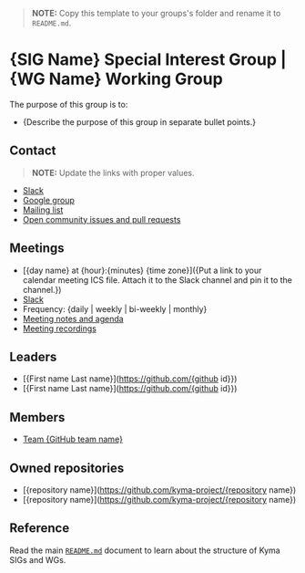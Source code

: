 > **NOTE:** Copy this template to your groups's folder and rename it to `README.md`.

# {SIG Name} Special Interest Group | {WG Name} Working Group

The purpose of this group is to:
* {Describe the purpose of this group in separate bullet points.}

## Contact

> **NOTE:** Update the links with proper values.

* [Slack](https://kyma-community.slack.com/messages/{slack-channel-name})
* [Google group](https://groups.google.com/forum/#!forum/{group_name})
* [Mailing list]({group-name}@googlegroups.com)
* [Open community issues and pull requests](https://github.com/kyma-project/community/labels/{label-name})

## Meetings

* [{day name} at {hour}:{minutes} {time zone}]({Put a link to your calendar meeting ICS file. Attach it to the Slack channel and pin it to the channel.})
* [Slack](https://kyma-community.slack.com/messages/{slack-channel-name})
* Frequency: {daily | weekly | bi-weekly | monthly}
* [Meeting notes and agenda](meeting-notes.md)
* [Meeting recordings](https://www.youtube.com/{channel-address})

## Leaders

* [{First name Last name}](https://github.com/{github id}})
* [{First name Last name}](https://github.com/{github id}})

## Members

* [Team {GitHub team name}](https://github.com/orgs/kyma-project/teams/{team-name}/members)

## Owned repositories

* [{repository name}](https://github.com/kyma-project/{repository name})
* [{repository name}](https://github.com/kyma-project/{repository name})

## Reference

Read the main [`README.md`](../README.md) document to learn about the structure of Kyma SIGs and WGs.

